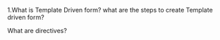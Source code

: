 1.What is Template Driven form? what are the steps to create Template driven form?

What are directives?

